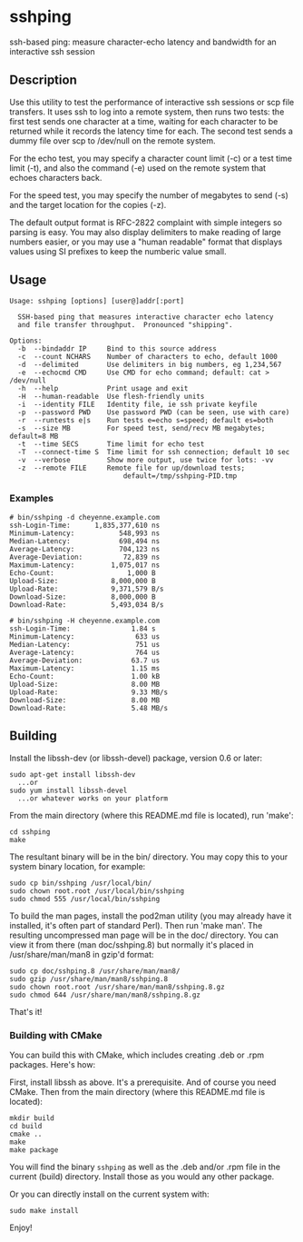 # sshping
ssh-based ping: measure character-echo latency and bandwidth for an interactive ssh session

## Description

Use this utility to test the performance of interactive ssh sessions
or scp file transfers.  It uses ssh to log into a remote system, then 
runs two tests: the first test sends one character at a time, waiting
for each character to be returned while it records the latency time
for each.  The second test sends a dummy file over scp to /dev/null
on the remote system.

For the echo test, you may specify a character count limit (-c) or a test
time limit (-t), and also the command (-e) used on the remote system that
echoes characters back.

For the speed test, you may specify the number of megabytes to send (-s)
and the target location for the copies (-z).

The default output format is RFC-2822 complaint with simple integers so
parsing is easy.  You may also display delimiters to make reading of 
large numbers easier, or you may use a "human readable" format that
displays values using SI prefixes to keep the numberic value small.

## Usage
```
Usage: sshping [options] [user@]addr[:port]
 
  SSH-based ping that measures interactive character echo latency
  and file transfer throughput.  Pronounced "shipping".
 
Options:
  -b  --bindaddr IP     Bind to this source address
  -c  --count NCHARS    Number of characters to echo, default 1000
  -d  --delimited       Use delimiters in big numbers, eg 1,234,567
  -e  --echocmd CMD     Use CMD for echo command; default: cat > /dev/null
  -h  --help            Print usage and exit
  -H  --human-readable  Use flesh-friendly units
  -i  --identity FILE   Identity file, ie ssh private keyfile
  -p  --password PWD    Use password PWD (can be seen, use with care)
  -r  --runtests e|s    Run tests e=echo s=speed; default es=both
  -s  --size MB         For speed test, send/recv MB megabytes; default=8 MB
  -t  --time SECS       Time limit for echo test
  -T  --connect-time S  Time limit for ssh connection; default 10 sec
  -v  --verbose         Show more output, use twice for lots: -vv
  -z  --remote FILE     Remote file for up/download tests;
                            default=/tmp/sshping-PID.tmp
```

### Examples

```
# bin/sshping -d cheyenne.example.com
ssh-Login-Time:      1,835,377,610 ns
Minimum-Latency:           548,993 ns
Median-Latency:            698,494 ns
Average-Latency:           704,123 ns
Average-Deviation:          72,839 ns
Maximum-Latency:         1,075,017 ns
Echo-Count:                  1,000 B
Upload-Size:             8,000,000 B
Upload-Rate:             9,371,579 B/s
Download-Size:           8,000,000 B
Download-Rate:           5,493,034 B/s

# bin/sshping -H cheyenne.example.com
ssh-Login-Time:               1.84 s
Minimum-Latency:               633 us
Median-Latency:                751 us
Average-Latency:               764 us
Average-Deviation:            63.7 us
Maximum-Latency:              1.15 ms
Echo-Count:                   1.00 kB
Upload-Size:                  8.00 MB
Upload-Rate:                  9.33 MB/s
Download-Size:                8.00 MB
Download-Rate:                5.48 MB/s
```

## Building

Install the libssh-dev (or libssh-devel) package, version 0.6 or later:

    sudo apt-get install libssh-dev
      ...or
    sudo yum install libssh-devel
      ...or whatever works on your platform

From the main directory (where this README.md file is located), run 'make':

    cd sshping
    make

The resultant binary will be in the bin/ directory.  You may copy this to 
your system binary location, for example:

    sudo cp bin/sshping /usr/local/bin/
    sudo chown root.root /usr/local/bin/sshping
    sudo chmod 555 /usr/local/bin/sshping

To build the man pages, install the pod2man utility (you may already
have it installed, it's often part of standard Perl). Then run 'make man'.
The resulting uncompressed man page will be in the doc/ directory.
You can view it from there (man doc/sshping.8) but normally it's placed
in /usr/share/man/man8 in gzip'd format:

    sudo cp doc/sshping.8 /usr/share/man/man8/
    sudo gzip /usr/share/man/man8/sshping.8
    sudo chown root.root /usr/share/man/man8/sshping.8.gz
    sudo chmod 644 /usr/share/man/man8/sshping.8.gz

That's it!

### Building with CMake

You can build this with CMake, which includes creating .deb 
or .rpm packages.  Here's how:

First, install libssh as above.  It's a prerequisite.
And of course you need CMake.
Then from the main directory (where this README.md file is located):

    mkdir build
    cd build
    cmake ..
    make
    make package

You will find the binary `sshping` as well as the .deb and/or .rpm
file in the current (build) directory.  Install those as you
would any other package.

Or you can directly install on the current system with:

    sudo make install

Enjoy!

